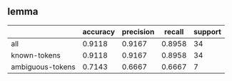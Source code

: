 
## lemma

|                  | accuracy | precision | recall | support |
|------------------|----------|-----------|--------|---------|
| all              | 0.9118   | 0.9167    | 0.8958 | 34      |
| known-tokens     | 0.9118   | 0.9167    | 0.8958 | 34      |
| ambiguous-tokens | 0.7143   | 0.6667    | 0.6667 | 7       |

